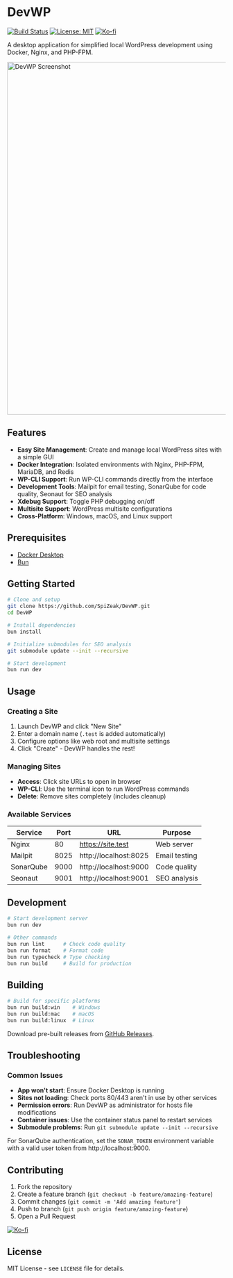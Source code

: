 # DevWP

[![Build Status](https://github.com/SpiZeak/DevWP/actions/workflows/release.yml/badge.svg)](https://github.com/SpiZeak/DevWP/actions/workflows/release.yml)
[![License: MIT](https://img.shields.io/badge/License-MIT-yellow.svg)](https://opensource.org/licenses/MIT)
[![Ko-fi](https://ko-fi.com/img/githubbutton_sm.svg)](https://ko-fi.com/SpiZeak)

A desktop application for simplified local WordPress development using Docker, Nginx, and PHP-FPM.

<img width="1195" height="812" alt="DevWP Screenshot" src="https://github.com/user-attachments/assets/ad1c8b77-ee54-4d7e-b209-d2593af8a14f" />

## Features

- **Easy Site Management**: Create and manage local WordPress sites with a simple GUI
- **Docker Integration**: Isolated environments with Nginx, PHP-FPM, MariaDB, and Redis
- **WP-CLI Support**: Run WP-CLI commands directly from the interface
- **Development Tools**: Mailpit for email testing, SonarQube for code quality, Seonaut for SEO analysis
- **Xdebug Support**: Toggle PHP debugging on/off
- **Multisite Support**: WordPress multisite configurations
- **Cross-Platform**: Windows, macOS, and Linux support

## Prerequisites

- [Docker Desktop](https://www.docker.com/products/docker-desktop/)
- [Bun](https://bun.sh/)

## Getting Started

```bash
# Clone and setup
git clone https://github.com/SpiZeak/DevWP.git
cd DevWP

# Install dependencies
bun install

# Initialize submodules for SEO analysis
git submodule update --init --recursive

# Start development
bun run dev
```

## Usage

### Creating a Site

1. Launch DevWP and click "New Site"
2. Enter a domain name (`.test` is added automatically)
3. Configure options like web root and multisite settings
4. Click "Create" - DevWP handles the rest!

### Managing Sites

- **Access**: Click site URLs to open in browser
- **WP-CLI**: Use the terminal icon to run WordPress commands
- **Delete**: Remove sites completely (includes cleanup)

### Available Services

| Service   | Port | URL                   | Purpose       |
| --------- | ---- | --------------------- | ------------- |
| Nginx     | 80   | https://site.test     | Web server    |
| Mailpit   | 8025 | http://localhost:8025 | Email testing |
| SonarQube | 9000 | http://localhost:9000 | Code quality  |
| Seonaut   | 9001 | http://localhost:9001 | SEO analysis  |

## Development

```bash
# Start development server
bun run dev

# Other commands
bun run lint      # Check code quality
bun run format    # Format code
bun run typecheck # Type checking
bun run build     # Build for production
```

## Building

```bash
# Build for specific platforms
bun run build:win    # Windows
bun run build:mac    # macOS
bun run build:linux  # Linux
```

Download pre-built releases from [GitHub Releases](https://github.com/SpiZeak/DevWP/releases).

## Troubleshooting

### Common Issues

- **App won't start**: Ensure Docker Desktop is running
- **Sites not loading**: Check ports 80/443 aren't in use by other services
- **Permission errors**: Run DevWP as administrator for hosts file modifications
- **Container issues**: Use the container status panel to restart services
- **Submodule problems**: Run `git submodule update --init --recursive`

For SonarQube authentication, set the `SONAR_TOKEN` environment variable with a valid user token from http://localhost:9000.

## Contributing

1. Fork the repository
2. Create a feature branch (`git checkout -b feature/amazing-feature`)
3. Commit changes (`git commit -m 'Add amazing feature'`)
4. Push to branch (`git push origin feature/amazing-feature`)
5. Open a Pull Request

[![Ko-fi](https://ko-fi.com/img/githubbutton_sm.svg)](https://ko-fi.com/SpiZeak)

## License

MIT License - see `LICENSE` file for details.
